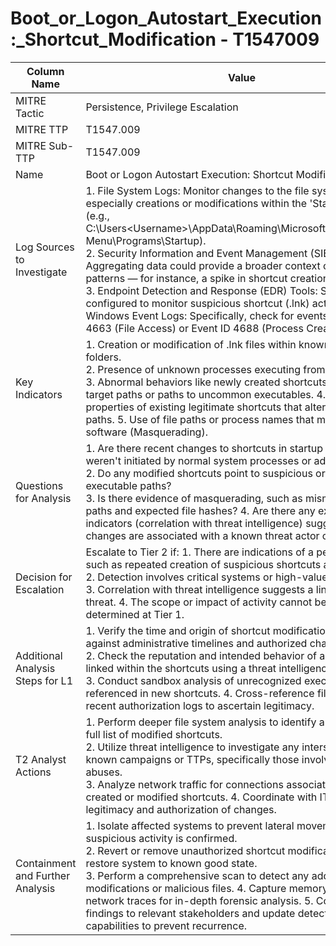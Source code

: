 # Boot_or_Logon_Autostart_Execution:_Shortcut_Modification - T1547009

| Column Name | Value |
|-------------|-------|
| MITRE Tactic | Persistence, Privilege Escalation |
| MITRE TTP | T1547.009 |
| MITRE Sub-TTP | T1547.009 |
| Name | Boot or Logon Autostart Execution: Shortcut Modification |
| Log Sources to Investigate | 1. File System Logs: Monitor changes to the file system, especially creations or modifications within the 'Startup' directory (e.g., C:\Users\<Username>\AppData\Roaming\Microsoft\Windows\Start Menu\Programs\Startup\).<br>2. Security Information and Event Management (SIEM) Systems: Aggregating data could provide a broader context of behavior patterns — for instance, a spike in shortcut creations.<br>3. Endpoint Detection and Response (EDR) Tools: Should be configured to monitor suspicious shortcut (.lnk) activities. 4. Windows Event Logs: Specifically, check for events like Event ID 4663 (File Access) or Event ID 4688 (Process Creation). |
| Key Indicators | 1. Creation or modification of .lnk files within known startup folders.<br>2. Presence of unknown processes executing from .lnk files.<br>3. Abnormal behaviors like newly created shortcuts with unusual target paths or paths to uncommon executables. 4. Modified properties of existing legitimate shortcuts that alter their target paths. 5. Use of file paths or process names that mimic legitimate software (Masquerading). |
| Questions for Analysis | 1. Are there recent changes to shortcuts in startup directories that weren't initiated by normal system processes or administrators?<br>2. Do any modified shortcuts point to suspicious or uncommon executable paths?<br>3. Is there evidence of masquerading, such as mismatched file paths and expected file hashes? 4. Are there any external indicators (correlation with threat intelligence) suggesting these changes are associated with a known threat actor or campaign? |
| Decision for Escalation | Escalate to Tier 2 if: 1. There are indications of a persistent threat, such as repeated creation of suspicious shortcuts after removal.<br>2. Detection involves critical systems or high-value targets.<br>3. Correlation with threat intelligence suggests a link to an active threat. 4. The scope or impact of activity cannot be definitively determined at Tier 1. |
| Additional Analysis Steps for L1 | 1. Verify the time and origin of shortcut modifications — compare against administrative timelines and authorized changes.<br>2. Check the reputation and intended behavior of any executables linked within the shortcuts using a threat intelligence service.<br>3. Conduct sandbox analysis of unrecognized executables referenced in new shortcuts. 4. Cross-reference file changes with recent authorization logs to ascertain legitimacy. |
| T2 Analyst Actions | 1. Perform deeper file system analysis to identify and map out the full list of modified shortcuts.<br>2. Utilize threat intelligence to investigate any intersections with known campaigns or TTPs, specifically those involving shortcut abuses.<br>3. Analyze network traffic for connections associated with newly created or modified shortcuts. 4. Coordinate with IT to verify legitimacy and authorization of changes. |
| Containment and Further Analysis | 1. Isolate affected systems to prevent lateral movement if suspicious activity is confirmed.<br>2. Revert or remove unauthorized shortcut modifications to restore system to known good state.<br>3. Perform a comprehensive scan to detect any additional modifications or malicious files. 4. Capture memory dumps and network traces for in-depth forensic analysis. 5. Communicate findings to relevant stakeholders and update detection capabilities to prevent recurrence. |
